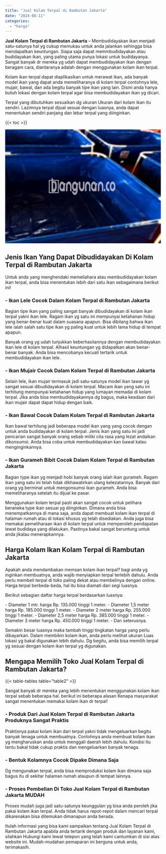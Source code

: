 ```yaml
---
title: "Jual Kolam Terpal di Rambutan Jakarta"
date: "2024-08-11"
categories: 
  - "harga"
---
```


**Jual Kolam Terpal di Rambutan Jakarta** – Membudidayakan ikan menjadi satu-satunya hal yg cukup memukau untuk anda jalankan sehingga bisa mendapatkan keuntungan. Siapa saja dapat memmbudidayakan atau budidayakan ikan, yang paling utama punya lokasi untuk budidayanya. Sangat banyak dr mereka yg udah dapat membudidayakan ikan dengan beragam cara, diantaranya adalah dengan menggunakan kolam ikan terpal.

Kolam ikan terpal dapat diaplikasikan untuk merawat ikan, ada banyak model ikan yang dapat anda memeliharanya di kolam terpal contohnya lele, mujair, bawal, dan ada begitu banyak tipe ikan yang lain. Disini anda hanya butuh lokasi dengan kolam terpal agar bisa membudidayakan ikan yg dicari.

Terpal yang dibutuhkan sesuaikan dg ukuran Ukuran dari kolam ikan itu sendiri. Lazimnya terpal dijual sesuai dengan luasnya, anda dapat menentukan sendiri panjang dan lebar terpal yang diinginkan.

{{< toc >}}

![Jual Kolam Terpal di Rambutan Jakarta](/images/jual-kolam-terpal-04.png)

## Jenis Ikan Yang Dapat Dibudidayakan Di Kolam Terpal di Rambutan Jakarta

Untuk anda yang menghendaki memeliahara atau membudidayakan kolam ikan terpal, anda bisa menentukan lebih dari satu ikan sebagaimana berikut ini!

### \- Ikan Lele Cocok Dalam Kolam Terpal di Rambutan Jakarta

Bagian tipe ikan yang paling sangat banyak dibudidayakan di kolam ikan terpal yakni ikan lele. Ragam ikan yg satu ini mempunyai ketahanan hidup yang benar-benar kuat dalam suasana apapun. Bisa dibilang bahwa ikan lele ialah salah satu tipe ikan yg paling kuat untuk lebih lama hidup di tempat apapun.

Banyak orang yg udah tunjukkan keberhasilannya dengan membudidayakan ikan lele di kolam terpal. Alhasil keuntungan yg didapatkan akan benar-benar banyak. Anda bisa mencobanya kecuali tertarik untuk membudidayakan ikan lele.

### \- Ikan Mujair Cocok Dalam Kolam Terpal di Rambutan Jakarta

Selain lele, ikan mujair termasuk jadi satu-satunya model ikan tawar yg sangat sesuai dibudidayakan di kolam terpal. Macam ikan yang satu ini terhitung mempunyai ketahanan hidup yang lumayan memadai di kolam terpal. Jika anda bisa membudidayakannya dg bagus, maka keadaan dari ikan mujair dapat dapat hidup dengan baik.

### \- Ikan Bawal Cocok Dalam Kolam Terpal di Rambutan Jakarta

Ikan bawal terhitung jadi beberapa model ikan yang yang cocok dengan untuk anda budidayakan di kolam terpal. Jenis ikan yang satu ini jadi pencarian sangat banyak orang sebab miliki cita rasa yang lezat andaikan dikonsumsi. Anda bisa coba untuk membudidayakan kan bawal kalau menginginkannya.

### \- Ikan Gurameh Bibit Cocok Dalam Kolam Terpal di Rambutan Jakarta

Bagian type ikan yg menjadi hobi banyak orang ialah ikan gurameh. Ragam ikan yang satu ini telah tidak dikhawatirkan ulang kelezatannya. Banyak dari orang yg berminat untuk mengonsumsi ikan gurameh. Anda bisa memeliharanya setelah itu dijual ke pasar.

Menggunakan kolam terpal pasti akan sangat cocok untuk pelihara beraneka type ikan sesuai yg diinginkan. Dimana anda bisa menempatkannya di mana saja, anda dapat membuat kolam ikan terpal di halaman rumah atau di lokasi khusus yg telah disediakan. Anda juga bisa memakai pemeliharaan ikan di kolam terpal untuk memperoleh pendapatan lewat budidaya yang dilakukan. Pastinya bakal sangat beruntung untuk anda jikalau menerapkannya.

## Harga Kolam Ikan Kolam Terpal di Rambutan Jakarta

Apakah anda mendambakan memsan kolam ikan terpal? bagi anda yg inginkan membuatnya, anda wajib menyiapkan terpal terlebih dahulu. Anda perlu membeli terpal di toko paling dekat atau membelinya dengan online. Harga terpal berbeda-beda, hal itu bisa diamati dari segi luasnya.

Berikut sebagian daftar harga terpal berdasarkan luasnya:

\- Diameter 1 mtr. harga Rp. 135.000 tinggi 1 meter. - Diameter 1,5 meter harga Rp. 185.000 tinggi 1 meter. - Diameter 2 meter harga Rp. 255.000 tinggi 1 meter. - Diameter 2,5 meter harga Rp. 385.000 tinggi 1 meter. - Diameter 3 meter harga Rp. 450.000 tinggi 1 meter. - Dan seterusnya.

Semakin besar luasnya maka tambah tinggi tingkatan harga yang perlu dibayarkan. Dalam membikin kolam ikan, anda perlu melihat ukuran Luas lokasi yg bakal digunakan lebih dahulu. Dg begitu, anda bisa memilih terpal yg sesuai dengan kolam ikan terpal yg digunakan.

## Mengapa Memilih Toko Jual Kolam Terpal di Rambutan Jakarta?

{{< table-tables table="table2" >}}

Sangat banyak dr mereka yang lebih menentukan menggunakan kolam ikan terpal sebab beberapa hal. berikut ini beberapa alasan Kenapa masyarakat sangat menentukan memakai kolam ikan dr terpal!

### \- Produk Dari Jual Kolam Terpal di Rambutan Jakarta Produknya Sangat Praktis

Praktisnya pakai kolam ikan dari terpal yakni tidak mengeluarkan begitu banyak tenaga untuk membuatnya. Contohnya anda membuat kolam ikan yg mengharuskan anda untuk menggali daerah lebih dahulu. Kondisi itu tentu bakal tidak cukup praktis dan mengeluarkan banyak tenaga.

### \- Bentuk Kolamnya Cocok Dipake Dimana Saja

Dg mengunakan terpal, anda bisa memproduksi kolam ikan dimana saja bagus itu di sekitar halaman rumah ataupun di tempat lainnya.

### \- Proses Pembelian Di Toko Jual Kolam Terpal di Rambutan Jakarta MUDAH

Proses mudah juga jadi satu-satunya keunggulan yg bisa anda peroleh jika pakai kolam ikan terpal. Anda tidak harus repot-repot dalam mencari terpal dikarenakan bisa ditemukan dimanapun anda berada.

Itulah informasi yang bisa kami sampaikan tentang Jual Kolam Terpal di Rambutan Jakarta apabila anda tertarik dengan produk dan layanan kami, silahkan Hubungi kami lewat telepon yang telah kami cantumkan di sisi atas website ini. Mudah-mudahan pemaparan ini berguna untuk anda, terimakasih.
